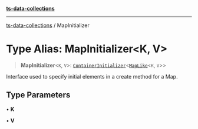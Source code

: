 [**ts-data-collections**](../README.md)

---

[ts-data-collections](../README.md) / MapInitializer

# Type Alias: MapInitializer\<K, V\>

> **MapInitializer**\<`K`, `V`\>: [`ContainerInitializer`](../interfaces/ContainerInitializer.md)\<[`MapLike`](MapLike.md)\<`K`, `V`\>\>

Interface used to specify initial elements in a create method for a Map.

## Type Parameters

• **K**

• **V**
